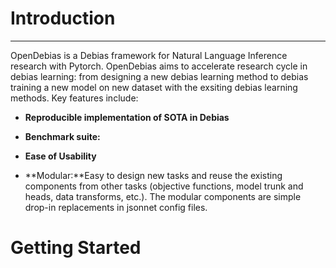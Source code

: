 # Introduction
-----
OpenDebias is a Debias framework for Natural Language Inference research with Pytorch. OpenDebias aims to accelerate research cycle in debias learning: from designing a new debias learning method to debias training a new model on new dataset with the exsiting debias learning methods. Key features include:

- **Reproducible implementation of SOTA in Debias**

- **Benchmark suite:**

- **Ease of Usability**

- **Modular:**Easy to design new tasks and reuse the existing components from other tasks (objective functions, model trunk and heads, data transforms, etc.). The modular components are simple drop-in replacements in jsonnet config files.

# Getting Started
